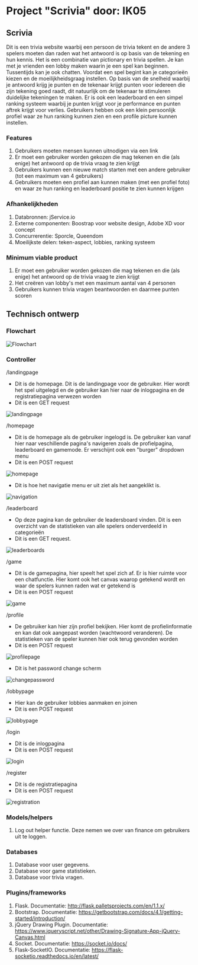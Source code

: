 # Project "Scrivia" door: IK05

## Scrivia 

Dit is een trivia website waarbij een persoon de trivia tekent en de andere 3 spelers moeten dan raden wat het antwoord is op basis van de tekening en hun kennis. Het is een combinatie van pictionary en trivia spellen. Je kan met je vrienden een lobby maken waarin je een spel kan beginnen. Tussentijds kan je ook chatten. Voordat een spel begint kan je categorieën kiezen en de moeilijkheidsgraag instellen. Op basis van de snelheid waarbij je antwoord krijg je punten en de tekenaar krijgt punten voor iedereen die zijn tekening goed raadt, dit natuurlijk om de tekenaar te stimuleren duidelijke tekeningen te maken. Er is ook een leaderboard en een simpel ranking systeem waarbij je punten krijgt voor je performance en punten aftrek krijgt voor verlies. Gebruikers hebben ook een klein persoonlijk profiel waar ze hun ranking kunnen zien en een profile picture kunnen instellen. 

### Features 

1. Gebruikers moeten mensen kunnen uitnodigen via een link
2. Er moet een gebruiker worden gekozen die mag tekenen en die (als enige) het antwoord op de trivia vraag te zien krijgt
3. Gebruikers kunnen een nieuwe match starten met een andere gebruiker (tot een maximum van 4 gebruikers)
4. Gebruikers moeten een profiel aan kunnen maken (met een profiel foto) en waar ze hun ranking en leaderboard positie te zien kunnen krijgen

### Afhankelijkheden  

1. Databronnen: jService.io
2. Externe componenten: Boostrap voor website design, Adobe XD voor concept
3. Concurrerentie: Sporcle, Queendom
4. Moeilijkste delen: teken-aspect, lobbies, ranking systeem

### Minimum viable product

1. Er moet een gebruiker worden gekozen die mag tekenen en die (als enige) het antwoord op de trivia vraag te zien krijgt
2. Het creëren van lobby's met een maximum aantal van 4 personen
3. Gebruikers kunnen trivia vragen beantwoorden en daarmee punten scoren

## Technisch ontwerp

### Flowchart
![Flowchart](https://i.ibb.co/FnffKBb/Wireframe-Flowchart.png)

### Controller

/landingpage
* Dit is de homepage. Dit is de landingpage voor de gebruiker. Hier wordt het spel uitgelegd en de gebruiker kan hier naar de inlogpagina en de registratiepagina verwezen worden
* Dit is een GET request

![landingpage](https://i.ibb.co/R0p3SFB/Home-page-1.png)

/homepage
* Dit is de homepage als de gebruiker ingelogd is. De gebruiker kan vanaf hier naar veschillende pagina's navigeren zoals de profielpagina, leaderboard en gamemode. Er verschijnt ook een "burger" dropdown menu
* Dit is een POST request

![homepage](https://i.ibb.co/YkWfVdb/Home-page-logged-in.png)
* Dit is hoe het navigatie menu er uit ziet als het aangeklikt is.

![navigation](https://i.ibb.co/t4HSqB4/Nav-system.png)

/leaderboard
* Op deze pagina kan de gebruiker de leadersboard vinden. Dit is een overzicht van de statistieken van alle spelers onderverdeeld in categorieën
* Dit is een GET request.

![leaderboards](https://i.ibb.co/GxgF5z8/Leaderboard-Page.png)

/game
* Dit is de gamepagina, hier speelt het spel zich af. Er is hier ruimte voor een chatfunctie. Hier komt ook het canvas waarop getekend wordt en waar de spelers kunnen raden wat er getekend is
* Dit is een POST request

![game](https://i.ibb.co/DzqmkxQ/Game-page-1.png)

/profile
* De gebruiker kan hier zijn profiel bekijken. Hier komt de profielinformatie en kan dat ook aangepast worden (wachtwoord veranderen). De statistieken van de speler kunnen hier ook terug gevonden worden
* Dit is een POST request

![profilepage](https://i.ibb.co/n6wsVtt/Profile-Page.png)
* Dit is het password change scherm

![changepassword](https://i.ibb.co/1qPMpjK/Change-Password.png)

/lobbypage
* Hier kan de gebruiker lobbies aanmaken en joinen
* Dit is een POST request

![lobbypage](https://i.ibb.co/Rpq88hB/Game-page-1.png)

/login
* Dit is de inlogpagina
* Dit is een POST request

![login](https://i.ibb.co/syqVdQp/Login-page.png)

/register
* Dit is de registratiepagina
* Dit is een POST request

![registration](https://i.ibb.co/FswX08c/Register-Page-1.png)

### Models/helpers

1. Log out helper functie. Deze nemen we over van finance om gebruikers uit te loggen.

### Databases

1. Database voor user gegevens.
2. Database voor game statistieken.
3. Database voor trivia vragen.

### Plugins/frameworks

1. Flask. Documentatie: http://flask.palletsprojects.com/en/1.1.x/
2. Bootstrap. Documentatie:
https://getbootstrap.com/docs/4.1/getting-started/introduction/
3. jQuery Drawing Plugin. Documentatie: https://www.jqueryscript.net/other/Drawing-Signature-App-jQuery-Canvas.html
4. Socket. Documentatie: 
https://socket.io/docs/
5. Flask-SocketIO. Documentatie: https://flask-socketio.readthedocs.io/en/latest/






















